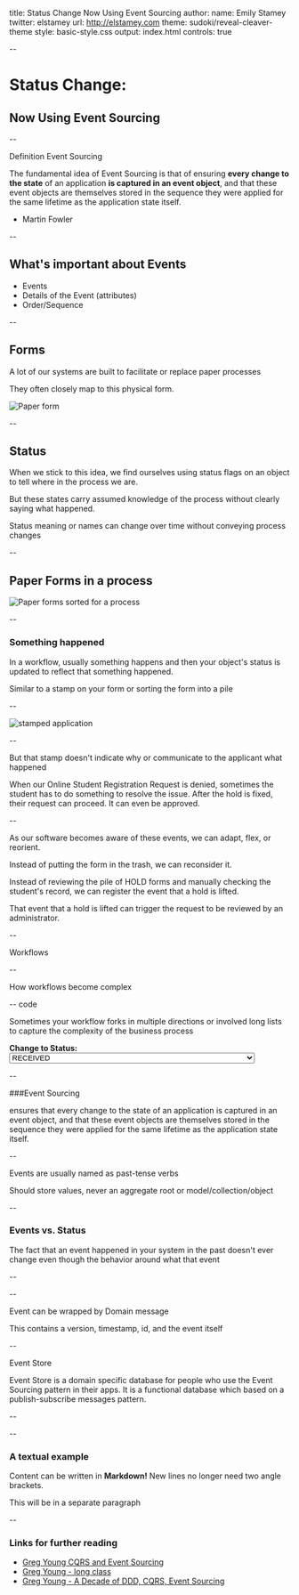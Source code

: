 title: Status Change Now Using Event Sourcing
author:
  name: Emily Stamey
  twitter: elstamey
  url: http://elstamey.com
theme: sudoki/reveal-cleaver-theme
style: basic-style.css
output: index.html
controls: true

--

# Status Change: 
## Now Using Event Sourcing

--

Definition Event Sourcing

The fundamental idea of Event Sourcing is that of ensuring **every change to the state** of an application **is captured in an event object**, and that these event objects are themselves stored in the sequence they were applied for the same lifetime as the application state itself.

- Martin Fowler

--

## What's important about Events

- Events
- Details of the Event (attributes)
- Order/Sequence


--

## Forms

A lot of our systems are built to facilitate or replace paper processes

They often closely map to this physical form.

![Paper form](https://c1.staticflickr.com/8/7091/6988157282_e62624f274_b.jpg)

--

## Status

When we stick to this idea, we find ourselves using status flags on an object 
to tell where in the process we are.

But these states carry assumed knowledge of the process without clearly saying what happened.

Status meaning or names can change over time without conveying process changes

--

## Paper Forms in a process

![Paper forms sorted for a process](https://upload.wikimedia.org/wikipedia/commons/thumb/6/6f/Copies_of_documents_at_European_Parliament_in_Strasbourg.jpg/1024px-Copies_of_documents_at_European_Parliament_in_Strasbourg.jpg)



--

### Something happened

In a workflow, usually something happens and then your object's status is
updated to reflect that something happened.

Similar to a stamp on your form or sorting the form into a pile 

--
 
![stamped application](http://previews.123rf.com/images/kabby/kabby0711/kabby071100002/2079196-A-crumpled-up-home-loan-application-stamped-with-the-word-Stock-Photo.jpg)
 
--

But that stamp doesn't indicate why or communicate to the applicant what happened

When our Online Student Registration Request is denied, sometimes the student has 
to do something to resolve the issue.  After the hold is fixed, their request can proceed.  It can even be approved.

--

As our software becomes aware of these events, we can adapt, flex, or
reorient.  

Instead of putting the form in the trash, we can reconsider it.

Instead of reviewing the pile of HOLD forms and manually checking the student's record, we
can register the event that a hold is lifted.

That event that a hold is lifted can trigger the request to be reviewed 
by an administrator.


--

Workflows

--

How workflows become complex

-- code

Sometimes your workflow forks in multiple directions or involved long 
lists to capture the complexity of the business process


<B>Change to Status:</B>
<select name="newStatus">
    <option value="RECEIVED">RECEIVED</option>
    <option value="CANCELLED">CANCELLED</option>
    <option value="COURSE CANCELLED">COURSE CANCELLED</option>
    <option value="COURSE NOT APPROVED">COURSE NOT APPROVED</option>
    <option value="CPC DENIED">CPC DENIED</option>
    <option value="CPC NOT APPROVED">CPC NOT APPROVED</option>
    <option value="CPC PENDING TRANSCRIPT">CPC PENDING TRANSCRIPT</option>
    <option value="CPC PROCESSING">CPC PROCESSING*</option>
    <option value="DENIED">DENIED</option>
    <option value="DROPPED AFTER CENSUS">DROPPED AFTER CENSUS*</option>
    <option value="DROPPED BEFORE CLASSES BEGUN">DROPPED BEFORE CLASSES BEGUN*</option>
    <option value="DROPPED BETWEEN BEGINNING OF CLASS AND CENSUS DATE">DROPPED BETWEEN BEGINNING OF CLASS AND CENSUS DATE*</option>
    <option value="DROPS/WITHDRAWALS AT SITES">DROPS/WITHDRAWALS AT SITES*</option>
    <option value="ECE ON CAMPUS STUDENTS">ECE ON CAMPUS STUDENTS</option>
    <option value="ENROLLMENT CANCELLED">ENROLLMENT CANCELLED</option>
    <option value="EOL APPROVED">EOL APPROVED*</option>
    <option value="EOL MISC">EOL MISC*</option>
    <option value="NEW STUDENT REGISTRATION">NEW STUDENT REGISTRATION</option>
    <option value="PENDING ON CAMPUS REQUEST">PENDING ON CAMPUS REQUEST</option>
    <option value="ON CAMPUS STUDENT NOT APPROVED">ON CAMPUS STUDENT NOT APPROVED</option>
    <option value="PENDING CASHIER HOLD">PENDING CASHIER HOLD</option>
    <option value="PENDING EOL APPROVAL">PENDING EOL APPROVAL*</option>
    <option value="PENDING INSTRUCTOR APPROVAL">PENDING INSTRUCTOR APPROVAL</option>
    <option value="PENDING INTERNATIONAL STUDENT">PENDING INTERNATIONAL STUDENT</option>
    <option value="PENDING NDS OPEN ENROLLMENT">PENDING NDS OPEN ENROLLMENT</option>
    <option value="PENDING OIS VISA STUDENT">PENDING OIS VISA STUDENT</option>
    <option value="PENDING PERMANENT RESIDENT">PENDING PERMANENT RESIDENT</option>
    <option value="PENDING TERM ADVISEMENT HOLD">PENDING TERM ADVISEMENT HOLD</option>
    <option value="PENDING TRANSCRIPT">PENDING TRANSCRIPT</option>
    <option value="PENDING TUITION PREPAYMENT">PENDING TUITION PREPAYMENT</option>
    <option value="PREAPPROVED RETURNING">PREAPPROVED RETURNING</option>
    <option value="PROCESSING NDS">PROCESSING NDS*</option>
    <option value="PROCESSING SITE">PROCESSING SITE*</option>
    <option value="PROCESSING Z">PROCESSING Z*</option>
    <option value="PROJECT MESSAGE - MAE 586">PROJECT MESSAGE - MAE 586</option>
    <option value="PROJECT MESSAGE - NE 693">PROJECT MESSAGE - NE 693</option>
    <option value="REGISTERED">REGISTERED</option>
    <option value="REGISTERED ASHEVILLE">REGISTERED ASHEVILLE</option>
    <option value="REGISTERED HAVELOCK">REGISTERED HAVELOCK</option>
    <option value="REGISTERED WILMINGTON">REGISTERED WILMINGTON</option>
    <option value="SITE APPROVAL: ASHEVILLE">SITE APPROVAL: ASHEVILLE*</option>
    <option value="SITE APPROVAL: HAVELOCK">SITE APPROVAL: HAVELOCK*</option>
    <option value="SITE APPROVAL: WILMINGTON">SITE APPROVAL: WILMINGTON*</option>
    <option value="SITE NOT APPROVED">SITE NOT APPROVED</option>
    <option value="SWAPPED OUT">SWAPPED OUT</option>
    <option value="TRANSCRIPT APPROVED">TRANSCRIPT APPROVED*</option>
    <option value="WITHDRAWN">WITHDRAWN*</option>
</select>
      

--


###Event Sourcing 

ensures that every change to the state of an application is captured in an event object, and that these event objects are themselves stored in the sequence they were applied for the same lifetime as the application state itself.



--

Events are usually named as past-tense verbs

Should store values, never an aggregate root or model/collection/object 

--

### Events vs. Status

The fact that an event happened in your system in the past doesn't ever 
change even though the behavior around what that event  

--



--



Event can be wrapped by Domain message

This contains a version, timestamp, id, and the event itself



--

Event Store

Event Store is a domain specific database for people who use the Event Sourcing pattern in their apps. It is a functional database which based on a publish-subscribe messages pattern.



--



--

### A textual example

Content can be written in **Markdown!** New lines no longer need two angle brackets.

This will be in a separate paragraph

--

### Links for further reading

* [Greg Young CQRS and Event Sourcing](https://www.youtube.com/watch?v=JHGkaShoyNs)
* [Greg Young - long class](https://www.youtube.com/watch?v=whCk1Q87_ZI)
* [Greg Young - A Decade of DDD, CQRS, Event Sourcing](https://www.youtube.com/watch?v=LDW0QWie21s)
